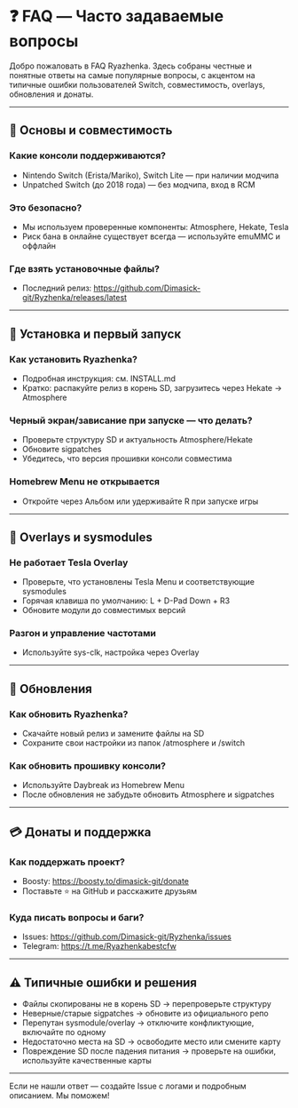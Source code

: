 # ❓ FAQ — Часто задаваемые вопросы

Добро пожаловать в FAQ Ryazhenka. Здесь собраны честные и понятные ответы на самые популярные вопросы, с акцентом на типичные ошибки пользователей Switch, совместимость, overlays, обновления и донаты.

---

## 🚀 Основы и совместимость

### Какие консоли поддерживаются?
- Nintendo Switch (Erista/Mariko), Switch Lite — при наличии модчипа
- Unpatched Switch (до 2018 года) — без модчипа, вход в RCM

### Это безопасно?
- Мы используем проверенные компоненты: Atmosphere, Hekate, Tesla
- Риск бана в онлайне существует всегда — используйте emuMMC и оффлайн

### Где взять установочные файлы?
- Последний релиз: https://github.com/Dimasick-git/Ryzhenka/releases/latest

---

## 🧰 Установка и первый запуск

### Как установить Ryazhenka?
- Подробная инструкция: см. INSTALL.md
- Кратко: распакуйте релиз в корень SD, загрузитесь через Hekate → Atmosphere

### Черный экран/зависание при запуске — что делать?
- Проверьте структуру SD и актуальность Atmosphere/Hekate
- Обновите sigpatches
- Убедитесь, что версия прошивки консоли совместима

### Homebrew Menu не открывается
- Откройте через Альбом или удерживайте R при запуске игры

---

## 🧩 Overlays и sysmodules

### Не работает Tesla Overlay
- Проверьте, что установлены Tesla Menu и соответствующие sysmodules
- Горячая клавиша по умолчанию: L + D-Pad Down + R3
- Обновите модули до совместимых версий

### Разгон и управление частотами
- Используйте sys-clk, настройка через Overlay

---

## 🔄 Обновления

### Как обновить Ryazhenka?
- Скачайте новый релиз и замените файлы на SD
- Сохраните свои настройки из папок /atmosphere и /switch

### Как обновить прошивку консоли?
- Используйте Daybreak из Homebrew Menu
- После обновления не забудьте обновить Atmosphere и sigpatches

---

## 💳 Донаты и поддержка

### Как поддержать проект?
- Boosty: https://boosty.to/dimasick-git/donate
- Поставьте ⭐ на GitHub и расскажите друзьям

### Куда писать вопросы и баги?
- Issues: https://github.com/Dimasick-git/Ryzhenka/issues
- Telegram: https://t.me/Ryazhenkabestcfw

---

## ⚠️ Типичные ошибки и решения
- Файлы скопированы не в корень SD → перепроверьте структуру
- Неверные/старые sigpatches → обновите из официального репо
- Перепутан sysmodule/overlay → отключите конфликтующие, включайте по одному
- Недостаточно места на SD → освободите место или смените карту
- Повреждение SD после падения питания → проверьте на ошибки, используйте качественные карты

---

Если не нашли ответ — создайте Issue с логами и подробным описанием. Мы поможем!

